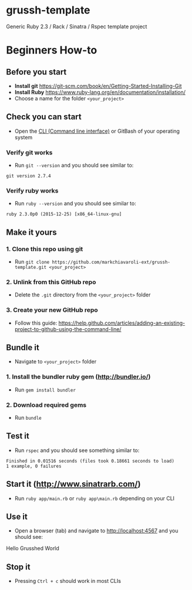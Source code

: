 # grussh-template
Generic Ruby 2.3 / Rack / Sinatra / Rspec template project

# Beginners How-to


## Before you start
* __Install git__ <https://git-scm.com/book/en/Getting-Started-Installing-Git>
* __Install Ruby__ <https://www.ruby-lang.org/en/documentation/installation/>
* Choose a name for the folder `<your_project>`
 
## Check you can start
* Open the [CLI (Command line interface)](https://www.google.com.au/?ion=1&espv=2&q=CLI) or GitBash of your operating system

### Verify git works
* Run `git --version` and you should see similar to:
```
git version 2.7.4
```

### Verify ruby works
* Run `ruby --version` and you should see similar to:
```
ruby 2.3.0p0 (2015-12-25) [x86_64-linux-gnu]
```

## Make it yours

### 1. Clone this repo using git
* Run `git clone https://github.com/markchiavaroli-ext/grussh-template.git <your_project>`

### 2. Unlink from this GitHub repo
* Delete the `.git` directory from the `<your_project>` folder
 
### 3. Create your new GitHub repo
* Follow this guide: <https://help.github.com/articles/adding-an-existing-project-to-github-using-the-command-line/>
 
## Bundle it

* Navigate to `<your_project>` folder

### 1. Install the bundler ruby gem (<http://bundler.io/>)
* Run `gem install bundler` 

### 2. Download required gems
* Run `bundle`
 
## Test it
* Run `rspec` and you should see something similar to:
```
Finished in 0.01516 seconds (files took 0.18661 seconds to load)
1 example, 0 failures
```

## Start it (<http://www.sinatrarb.com/>)
* Run `ruby app/main.rb` or `ruby app\main.rb` depending on your CLI
 
## Use it
* Open a browser (tab) and navigate to <http://localhost:4567> and you should see:

Hello Grusshed World

## Stop it
* Pressing `Ctrl + c` should work in most CLIs
